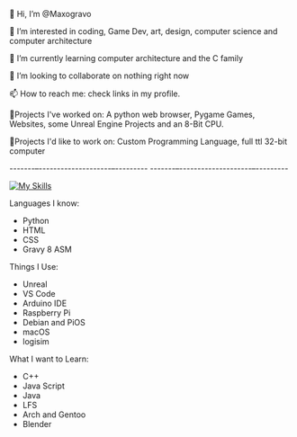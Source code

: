 👋 Hi, I’m @Maxogravo

👀 I’m interested in coding, Game Dev, art, design, computer science and computer architecture

🌱 I’m currently learning computer architecture and the C family

💞️ I’m looking to collaborate on nothing right now

📫 How to reach me: check links in my profile.

📝Projects I've worked on: A python web browser, Pygame Games, Websites, some Unreal Engine Projects and an 8-Bit CPU.

🧠Projects I'd like to work on: Custom Programming Language, full ttl 32-bit computer

-------–--------------------–---------
-------–--------------------–---------

[![My Skills](https://skillicons.dev/icons?i=html,css,python,apple,arduino,vscode,raspberrypi,unreal,debian,cpp,asm)](https://skillicons.dev)

Languages I know:
- Python
- HTML
- CSS
- Gravy 8 ASM

Things I Use:
- Unreal
- VS Code
- Arduino IDE
- Raspberry Pi
- Debian and PiOS
- macOS
- logisim

What I want to Learn:
- C++
- Java Script
- Java
- LFS
- Arch and Gentoo
- Blender
